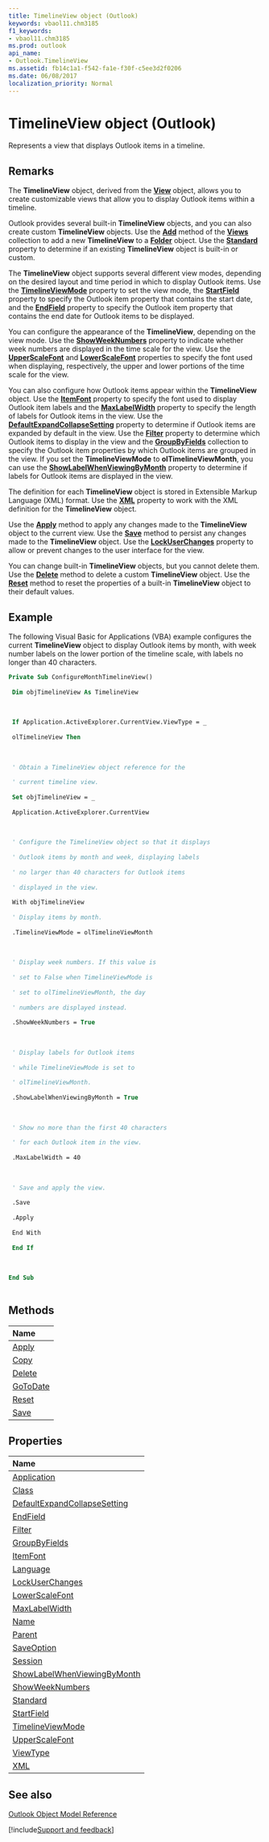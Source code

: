 ```yaml
---
title: TimelineView object (Outlook)
keywords: vbaol11.chm3185
f1_keywords:
- vbaol11.chm3185
ms.prod: outlook
api_name:
- Outlook.TimelineView
ms.assetid: fb14c1a1-f542-fa1e-f30f-c5ee3d2f0206
ms.date: 06/08/2017
localization_priority: Normal
---
```



# TimelineView object (Outlook)

Represents a view that displays Outlook items in a timeline.


## Remarks

The  **TimelineView** object, derived from the **[View](Outlook.View.md)** object, allows you to create customizable views that allow you to display Outlook items within a timeline.

Outlook provides several built-in  **TimelineView** objects, and you can also create custom **TimelineView** objects. Use the **[Add](Outlook.Views.Add.md)** method of the **[Views](Outlook.Views.md)** collection to add a new **TimelineView** to a **[Folder](Outlook.Folder.md)** object. Use the **[Standard](Outlook.TimelineView.Standard.md)** property to determine if an existing **TimelineView** object is built-in or custom.

The  **TimelineView** object supports several different view modes, depending on the desired layout and time period in which to display Outlook items. Use the **[TimelineViewMode](Outlook.TimelineView.TimelineViewMode.md)** property to set the view mode, the **[StartField](Outlook.TimelineView.StartField.md)** property to specify the Outlook item property that contains the start date, and the **[EndField](Outlook.TimelineView.EndField.md)** property to specify the Outlook item property that contains the end date for Outlook items to be displayed.

You can configure the appearance of the  **TimelineView**, depending on the view mode. Use the **[ShowWeekNumbers](Outlook.TimelineView.ShowWeekNumbers.md)** property to indicate whether week numbers are displayed in the time scale for the view. Use the **[UpperScaleFont](Outlook.TimelineView.UpperScaleFont.md)** and **[LowerScaleFont](Outlook.TimelineView.LowerScaleFont.md)** properties to specify the font used when displaying, respectively, the upper and lower portions of the time scale for the view.

You can also configure how Outlook items appear within the  **TimelineView** object. Use the **[ItemFont](Outlook.TimelineView.ItemFont.md)** property to specify the font used to display Outlook item labels and the **[MaxLabelWidth](Outlook.TimelineView.MaxLabelWidth.md)** property to specify the length of labels for Outlook items in the view. Use the **[DefaultExpandCollapseSetting](Outlook.TimelineView.DefaultExpandCollapseSetting.md)** property to determine if Outlook items are expanded by default in the view. Use the **[Filter](Outlook.TimelineView.Filter.md)** property to determine which Outlook items to display in the view and the **[GroupByFields](Outlook.TimelineView.GroupByFields.md)** collection to specify the Outlook item properties by which Outlook items are grouped in the view. If you set the **TimelineViewMode** to **olTimelineViewMonth**, you can use the **[ShowLabelWhenViewingByMonth](Outlook.TimelineView.ShowLabelWhenViewingByMonth.md)** property to determine if labels for Outlook items are displayed in the view.

The definition for each  **TimelineView** object is stored in Extensible Markup Language (XML) format. Use the **[XML](Outlook.TimelineView.XML.md)** property to work with the XML definition for the **TimelineView** object.

Use the  **[Apply](Outlook.TimelineView.Apply.md)** method to apply any changes made to the **TimelineView** object to the current view. Use the **[Save](Outlook.TimelineView.Save.md)** method to persist any changes made to the **TimelineView** object. Use the **[LockUserChanges](Outlook.TimelineView.LockUserChanges.md)** property to allow or prevent changes to the user interface for the view.

You can change built-in  **TimelineView** objects, but you cannot delete them. Use the **[Delete](Outlook.TimelineView.Delete.md)** method to delete a custom **TimelineView** object. Use the **[Reset](Outlook.TimelineView.Reset.md)** method to reset the properties of a built-in **TimelineView** object to their default values.


## Example

The following Visual Basic for Applications (VBA) example configures the current  **TimelineView** object to display Outlook items by month, with week number labels on the lower portion of the timeline scale, with labels no longer than 40 characters.


```vb
Private Sub ConfigureMonthTimelineView() 
 
 Dim objTimelineView As TimelineView 
 
 
 
 If Application.ActiveExplorer.CurrentView.ViewType = _ 
 
 olTimelineView Then 
 
 
 
 ' Obtain a TimelineView object reference for the 
 
 ' current timeline view. 
 
 Set objTimelineView = _ 
 
 Application.ActiveExplorer.CurrentView 
 
 
 
 ' Configure the TimelineView object so that it displays 
 
 ' Outlook items by month and week, displaying labels 
 
 ' no larger than 40 characters for Outlook items 
 
 ' displayed in the view. 
 
 With objTimelineView 
 
 ' Display items by month. 
 
 .TimelineViewMode = olTimelineViewMonth 
 
 
 
 ' Display week numbers. If this value is 
 
 ' set to False when TimelineViewMode is 
 
 ' set to olTimelineViewMonth, the day 
 
 ' numbers are displayed instead. 
 
 .ShowWeekNumbers = True 
 
 
 
 ' Display labels for Outlook items 
 
 ' while TimelineViewMode is set to 
 
 ' olTimelineViewMonth. 
 
 .ShowLabelWhenViewingByMonth = True 
 
 
 
 ' Show no more than the first 40 characters 
 
 ' for each Outlook item in the view. 
 
 .MaxLabelWidth = 40 
 
 
 
 ' Save and apply the view. 
 
 .Save 
 
 .Apply 
 
 End With 
 
 End If 
 
 
 
End Sub 
 

```


## Methods



|Name|
|:-----|
|[Apply](Outlook.TimelineView.Apply.md)|
|[Copy](Outlook.TimelineView.Copy.md)|
|[Delete](Outlook.TimelineView.Delete.md)|
|[GoToDate](Outlook.TimelineView.GoToDate.md)|
|[Reset](Outlook.TimelineView.Reset.md)|
|[Save](Outlook.TimelineView.Save.md)|

## Properties



|Name|
|:-----|
|[Application](Outlook.TimelineView.Application.md)|
|[Class](Outlook.TimelineView.Class.md)|
|[DefaultExpandCollapseSetting](Outlook.TimelineView.DefaultExpandCollapseSetting.md)|
|[EndField](Outlook.TimelineView.EndField.md)|
|[Filter](Outlook.TimelineView.Filter.md)|
|[GroupByFields](Outlook.TimelineView.GroupByFields.md)|
|[ItemFont](Outlook.TimelineView.ItemFont.md)|
|[Language](Outlook.TimelineView.Language.md)|
|[LockUserChanges](Outlook.TimelineView.LockUserChanges.md)|
|[LowerScaleFont](Outlook.TimelineView.LowerScaleFont.md)|
|[MaxLabelWidth](Outlook.TimelineView.MaxLabelWidth.md)|
|[Name](Outlook.TimelineView.Name.md)|
|[Parent](Outlook.TimelineView.Parent.md)|
|[SaveOption](Outlook.TimelineView.SaveOption.md)|
|[Session](Outlook.TimelineView.Session.md)|
|[ShowLabelWhenViewingByMonth](Outlook.TimelineView.ShowLabelWhenViewingByMonth.md)|
|[ShowWeekNumbers](Outlook.TimelineView.ShowWeekNumbers.md)|
|[Standard](Outlook.TimelineView.Standard.md)|
|[StartField](Outlook.TimelineView.StartField.md)|
|[TimelineViewMode](Outlook.TimelineView.TimelineViewMode.md)|
|[UpperScaleFont](Outlook.TimelineView.UpperScaleFont.md)|
|[ViewType](Outlook.TimelineView.ViewType.md)|
|[XML](Outlook.TimelineView.XML.md)|

## See also


[Outlook Object Model Reference](overview/Outlook/object-model.md)

[!include[Support and feedback](~/includes/feedback-boilerplate.md)]